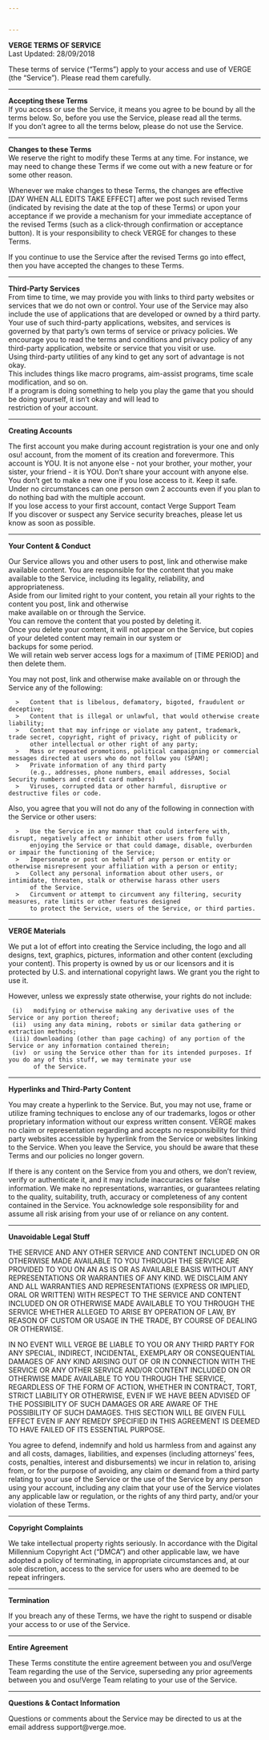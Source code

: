 ```yaml
---


---
```


<p><strong>VERGE TERMS OF SERVICE</strong><br>
Last Updated: 28/09/2018</p>
<p>These terms of service (“Terms”) apply to your access and use of VERGE (the “Service”). Please read them carefully.</p>
<hr>
<p><strong>Accepting these Terms</strong><br>
If you access or use the Service, it means you agree to be bound by all the terms below. So, before you use the Service, please read all the terms.<br>
If you don’t agree to all the terms below, please do not use the Service.</p>
<hr>
<p><strong>Changes to these Terms</strong><br>
We reserve the right to modify these Terms at any time. For instance, we may need to change these Terms if we come out with a new feature or for some other reason.</p>
<p>Whenever we make changes to these Terms, the changes are effective [DAY WHEN ALL EDITS TAKE EFFECT] after we post such revised Terms (indicated by revising the date at the top of these Terms) or upon your acceptance if we provide a mechanism for your immediate acceptance of the revised Terms (such as a click-through confirmation or acceptance button). It is your responsibility to check VERGE for changes to these Terms.</p>
<p>If you continue to use the Service after the revised Terms go into effect, then you have accepted the changes to these Terms.</p>
<hr>
<p><strong>Third-Party Services</strong><br>
From time to time, we may provide you with links to third party websites or services that we do not own or control.  Your use of the Service may also include the use of applications that are developed or owned by a third party.<br>
Your use of such third-party applications, websites, and services is governed by that party’s own terms of service or privacy policies. We encourage you to read the terms and conditions and privacy policy of any third-party application, website or service that you visit or use.<br>
Using third-party utilities of any kind to get any sort of advantage is not okay.<br>
This includes things like macro programs, aim-assist programs, time scale modification, and so on.<br>
If a program is doing something to help you play the game that you should be doing yourself, it isn’t okay and will lead to<br>
restriction of your account.</p>
<hr>
<p><strong>Creating Accounts</strong></p>
<p>The first account you make during account registration is your one and only osu! account, from the moment of its creation and forevermore. This account is YOU. It is not anyone else - not your brother, your mother, your sister, your friend - it is YOU. Don’t share your account with anyone else. You don’t get to make a new one if you lose access to it. Keep it safe.<br>
Under no circumstances can one person own 2 accounts even if you plan to do nothing bad with the multiple account.<br>
If you lose access to your first account, contact Verge Support Team<br>
If you discover or suspect any Service security breaches, please let us know as soon as possible.</p>
<hr>
<p><strong>Your Content &amp; Conduct</strong></p>
<p>Our Service allows you and other users to post, link and otherwise make available content. You are responsible for the content that you make available to the Service, including its legality, reliability, and appropriateness.<br>
Aside from our limited right to your content, you retain all your rights to the content you post, link and otherwise<br>
make available on or through the Service.<br>
You can remove the content that you posted by deleting it.<br>
Once you delete your content, it will not appear on the Service, but copies of your deleted content may remain in our system or<br>
backups for some period.<br>
We will retain web server access logs for a maximum of [TIME PERIOD] and then delete them.</p>
<p>You may not post, link and otherwise make available on or through the Service any of the following:</p>
<pre><code>  &gt;   Content that is libelous, defamatory, bigoted, fraudulent or deceptive;
  &gt;   Content that is illegal or unlawful, that would otherwise create liability;
  &gt;   Content that may infringe or violate any patent, trademark, trade secret, copyright, right of privacy, right of publicity or
      other intellectual or other right of any party;
  &gt;   Mass or repeated promotions, political campaigning or commercial messages directed at users who do not follow you (SPAM);
  &gt;   Private information of any third party 
      (e.g., addresses, phone numbers, email addresses, Social Security numbers and credit card numbers)
  &gt;   Viruses, corrupted data or other harmful, disruptive or destructive files or code.
</code></pre>
<p>Also, you agree that you will not do any of the following in connection with the Service or other users:</p>
<pre><code>  &gt;   Use the Service in any manner that could interfere with, disrupt, negatively affect or inhibit other users from fully
      enjoying the Service or that could damage, disable, overburden or impair the functioning of the Service;
  &gt;   Impersonate or post on behalf of any person or entity or otherwise misrepresent your affiliation with a person or entity;
  &gt;   Collect any personal information about other users, or intimidate, threaten, stalk or otherwise harass other users 
      of the Service.
  &gt;   Circumvent or attempt to circumvent any filtering, security measures, rate limits or other features designed 
      to protect the Service, users of the Service, or third parties.
</code></pre>
<hr>
<p><strong>VERGE Materials</strong></p>
<p>We put a lot of effort into creating the Service including, the logo and all designs, text, graphics, pictures, information and other content (excluding your content). This property is owned by us or our licensors and it is protected by U.S. and international copyright laws. We grant you the right to use it.</p>
<p>However, unless we expressly state otherwise, your rights do not include:</p>
<pre><code> (i)   modifying or otherwise making any derivative uses of the Service or any portion thereof; 
 (ii)  using any data mining, robots or similar data gathering or extraction methods; 
 (iii) downloading (other than page caching) of any portion of the Service or any information contained therein;
 (iv)  or using the Service other than for its intended purposes. If you do any of this stuff, we may terminate your use 
       of the Service.
</code></pre>
<hr>
<p><strong>Hyperlinks and Third-Party Content</strong></p>
<p>You may create a hyperlink to the Service. But, you may not use, frame or utilize framing techniques to enclose any of our trademarks, logos or other proprietary information without our express written consent. VERGE makes no claim or representation regarding and accepts no responsibility for third party websites accessible by hyperlink from the Service or websites linking to the Service. When you leave the Service, you should be aware that these Terms and our policies no longer govern.</p>
<p>If there is any content on the Service from you and others, we don’t review, verify or authenticate it, and it may include inaccuracies or false information. We make no representations, warranties, or guarantees relating to the quality, suitability, truth, accuracy or completeness of any content contained in the Service. You acknowledge sole responsibility for and assume all risk arising from your use of or reliance on any content.</p>
<hr>
<p><strong>Unavoidable Legal Stuff</strong></p>
<p>THE SERVICE AND ANY OTHER SERVICE AND CONTENT INCLUDED ON OR OTHERWISE MADE AVAILABLE TO YOU THROUGH THE SERVICE ARE PROVIDED TO YOU ON AN AS IS OR AS AVAILABLE BASIS WITHOUT ANY REPRESENTATIONS OR WARRANTIES OF ANY KIND. WE DISCLAIM ANY AND ALL WARRANTIES AND REPRESENTATIONS (EXPRESS OR IMPLIED, ORAL OR WRITTEN) WITH RESPECT TO THE SERVICE AND CONTENT INCLUDED ON OR OTHERWISE MADE AVAILABLE TO YOU THROUGH THE SERVICE WHETHER ALLEGED TO ARISE BY OPERATION OF LAW, BY REASON OF CUSTOM OR USAGE IN THE TRADE, BY COURSE OF DEALING OR OTHERWISE.</p>
<p>IN NO EVENT WILL VERGE BE LIABLE TO YOU OR ANY THIRD PARTY FOR ANY SPECIAL, INDIRECT, INCIDENTAL, EXEMPLARY OR CONSEQUENTIAL DAMAGES OF ANY KIND ARISING OUT OF OR IN CONNECTION WITH THE SERVICE OR ANY OTHER SERVICE AND/OR CONTENT INCLUDED ON OR OTHERWISE MADE AVAILABLE TO YOU THROUGH THE SERVICE, REGARDLESS OF THE FORM OF ACTION, WHETHER IN CONTRACT, TORT, STRICT LIABILITY OR OTHERWISE, EVEN IF WE HAVE BEEN ADVISED OF THE POSSIBILITY OF SUCH DAMAGES OR ARE AWARE OF THE POSSIBILITY OF SUCH DAMAGES. THIS SECTION WILL BE GIVEN FULL EFFECT EVEN IF ANY REMEDY SPECIFIED IN THIS AGREEMENT IS DEEMED TO HAVE FAILED OF ITS ESSENTIAL PURPOSE.</p>
<p>You agree to defend, indemnify and hold us harmless from and against any and all costs, damages,  liabilities, and expenses (including attorneys’ fees, costs, penalties, interest and disbursements) we incur in relation to, arising from, or for the purpose of avoiding, any claim or demand from a third party relating to your use of the Service or the use of the Service by any person using your account, including any claim that your use of the Service violates any applicable law or regulation, or the rights of any third party, and/or your violation of these Terms.</p>
<hr>
<p><strong>Copyright Complaints</strong></p>
<p>We take intellectual property rights seriously. In accordance with the Digital Millennium Copyright Act (“DMCA”) and other applicable law, we have adopted a policy of terminating, in appropriate circumstances and, at our sole discretion, access to the service for users who are deemed to be repeat infringers.</p>
<hr>
<p><strong>Termination</strong></p>
<p>If you breach any of these Terms, we have the right to suspend or disable your access to or use of the Service.</p>
<hr>
<p><strong>Entire Agreement</strong></p>
<p>These Terms constitute the entire agreement between you and osu!Verge Team regarding the use of the Service, superseding any prior agreements between you and osu!Verge Team relating to your use of the Service.</p>
<hr>
<p><strong>Questions &amp; Contact Information</strong></p>
<p>Questions or comments about the Service may be directed to us at the email address support@verge.moe.</p>

